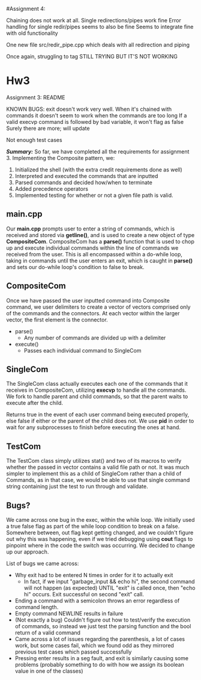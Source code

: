 ﻿#Assignment 4:

Chaining does not work at all.
Single redirections/pipes work fine
Error handling for single redir/pipes seems to also be fine
Seems to integrate fine with old functionality

One new file src/redir_pipe.cpp which deals with all redirection and piping

Once again, struggling to tag
STILL TRYING BUT IT'S NOT WORKING

# Hw3
Assignment 3: README
 
KNOWN BUGS: exit doesn't work very well. When it's chained with commands it doesn't seem to work when the commands are too long
If a valid execvp command is followed by bad variable, it won't flag as false
Surely there are more; will update

Not enough test cases


***Summary:*** 
    So far, we have completed all the requirements for assignment 3. Implementing the Composite pattern, we:

 1. Initialized the shell (with the extra credit requirements done as well)
 2. Interpreted and executed the commands that are inputted 
 3. Parsed commands and decided how/when to terminate 
 4. Added precedence operators
 5. Implemented testing for whether or not a given file path is valid. 


## main.cpp
 Our **main.cpp** prompts user to enter a string of commands, which is received and stored via **getline()**, and is used to create a new object of type **CompositeCom**. CompositeCom has a **parse()** function that is used to chop up and execute individual commands within the line of commands we received from the user. This is all encompassed within a do-while loop, taking in commands until the user enters an exit, which is caught in **parse()** and sets our do-while loop's condition to false to break. 
    

## CompositeCom

 Once we have passed the user inputted command into Composite command, we user delimiters to create a vector of vectors comprised only of the commands and the connectors. At each vector within the larger vector, the first element is the connector.  
 - parse()
	 - Any number of commands are divided up with a delimiter 
 - execute()
	 - Passes each individual command to SingleCom


## SingleCom

The SingleCom class actually executes each one of the commands that it receives in CompositeCom, utilizing **execvp** to handle all the commands. We fork to handle parent and child commands, so that the parent waits to execute after the child. 

Returns true in the event of each user command being executed properly, else false if either or the parent of the child does not. We use **pid** in order to wait for any subprocesses to finish before executing the ones at hand. 

## TestCom

The TestCom class simply utilizes stat() and two of its macros to verify whether the passed in vector contains a valid file path or not. It was much simpler to implement this as a child of SingleCom rather than a child of Commands, as in that case, we would be able to use that single command string containing just the test to run through and validate. 


## Bugs? 
We came across one bug in the exec, within the while loop. We initially used a true false flag as part of the while loop condition to break on a false. Somewhere between, out flag kept getting changed, and we couldn't figure out why this was happening, even if we tried debugging using **cout** flags to pinpoint where in the code the switch was occurring. We decided to change up our approach. 

List of bugs we came across:
- Why exit had to be entered N times in order for it to actually exit
  + In fact, if we input "garbage_input && echo hi", the second command will not happen (as expected) UNTIL "exit" is called once, then "echo hi" occurs. Exit successful on second "exit" call.
- Ending a command with a semicolon throws an error regardless of command length.
- Empty command NEWLINE results in failure 
- (Not exactly a bug) Couldn't figure out how to test/verify the execution of commands, so instead we just test the parsing function and the bool return of a valid command
- Came across a lot of issues regarding the parenthesis, a lot of cases work, but some cases fail, which we found odd as they mirrored previous test cases which passed successfully 
- Pressing enter results in a seg fault, and exit is similarly causing some problems (probably something to do with how we assign its boolean value in one of the classes) 
